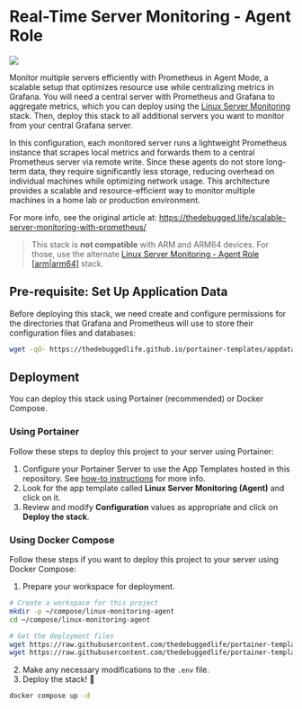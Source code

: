 # Real-Time Server Monitoring - Agent Role

![](https://images.unsplash.com/photo-1683322499436-f4383dd59f5a?crop=entropy&cs=tinysrgb&fit=max&fm=jpg&ixid=M3wxMTc3M3wwfDF8c2VhcmNofDMxfHxzZXJ2ZXIlMjByYWNrfGVufDB8fHx8MTc0MjE2NjM0OHww&ixlib=rb-4.0.3&q=80&w=2000)

Monitor multiple servers efficiently with Prometheus in Agent Mode, a scalable setup that optimizes resource use while centralizing metrics in Grafana. You will need a central server with Prometheus and Grafana to aggregate metrics, which you can deploy using the [Linux Server Monitoring](../linux-monitoring/) stack. Then, deploy this stack to all additional servers you want to monitor from your central Grafana server.

In this configuration, each monitored server runs a lightweight Prometheus instance that scrapes local metrics and forwards them to a central Prometheus server via remote write. Since these agents do not store long-term data, they require significantly less storage, reducing overhead on individual machines while optimizing network usage. This architecture provides a scalable and resource-efficient way to monitor multiple machines in a home lab or production environment.

For more info, see the original article at: https://thedebugged.life/scalable-server-monitoring-with-prometheus/

> This stack is **not compatible** with ARM and ARM64 devices. For those, use the alternate [Linux Server Monitoring - Agent Role [arm|arm64]](../linux-monitoring-agent-arm/) stack.

## Pre-requisite: Set Up Application Data

Before deploying this stack, we need create and configure permissions for the directories that Grafana and Prometheus will use to store their configuration files and databases:

```bash
wget -qO- https://thedebuggedlife.github.io/portainer-templates/appdata/linux-monitoring-agent.sh | bash
```

## Deployment

You can deploy this stack using Portainer (recommended) or Docker Compose.

### Using Portainer

Follow these steps to deploy this project to your server using Portainer:

1. Configure your Portainer Server to use the App Templates hosted in this repository. See [how-to instructions](../README.md#how-to-use-the-templates) for more info.
2. Look for the app template called **Linux Server Monitoring (Agent)** and click on it.
3. Review and modify **Configuration** values as appropriate and click on **Deploy the stack**.

### Using Docker Compose

Follow these steps if you want to deploy this project to your server using Docker Compose:

1. Prepare your workspace for deployment.

```bash
# Create a workspace for this project
mkdir -p ~/compose/linux-monitoring-agent
cd ~/compose/linux-monitoring-agent

# Get the deployment files
wget https://raw.githubusercontent.com/thedebuggedlife/portainer-templates/refs/heads/main/linux-monitoring-agent/docker-compose.yml
wget https://raw.githubusercontent.com/thedebuggedlife/portainer-templates/refs/heads/main/linux-monitoring-agent/.env
```

2. Make any necessary modifications to the `.env` file.
3. Deploy the stack! :rocket:

```bash
docker compose up -d
```